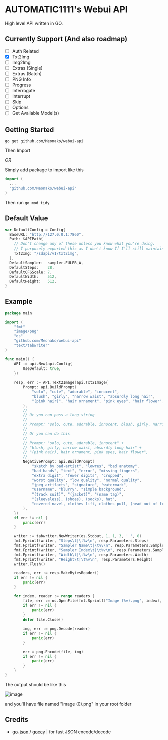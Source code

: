 # AUTOMATIC1111's Webui API

High level API written in GO.

## Currently Support (And also roadmap)

- [ ] Auth Related
- [x] Txt2Img
- [ ] Img2Img
- [ ] Extras (Single)
- [ ] Extras (Batch)
- [ ] PNG Info
- [ ] Progress
- [ ] Interrogate
- [ ] Interrupt
- [ ] Skip
- [ ] Options
- [ ] Get Available Model(s)
 
## Getting Started

```
go get github.com/Meonako/webui-api
```
Then Import

_OR_

Simply add package to import like this
```go
import (
  ...
  "github.com/Meonako/webui-api"
)
```

Then run `go mod tidy`

## Default Value
```go
var DefaultConfig = Config{
  BaseURL: "http://127.0.0.1:7860",
  Path: &APIPath{
    // Don't change any of these unless you know what you're doing. 
    // I purposely exported this as I don't know If I'll still maintain this pkg in the future
    Txt2Img: "/sdapi/v1/txt2img",
  },
  DefaultSampler:  sampler.EULER_A,
  DefaultSteps:    28,
  DefaultCFGScale: 7,
  DefaultWidth:    512,
  DefaultHeight:   512,
}
```

## Example

```go
package main

import (
	"fmt"
	"image/png"
	"os"
	"github.com/Meonako/webui-api"
	"text/tabwriter"
)

func main() {
	API := api.New(api.Config{
		UseDefault: true,
	})

	resp, err := API.Text2Image(api.Txt2Image{
		Prompt: api.BuildPrompt(
			"solo", "cute", "adorable", "innocent",
			"blush", "girly", "narrow waist", "absurdly long hair",
			"(pink hair)", "hair ornament", "pink eyes", "hair flower",
		),
		//
		// Or you can pass a long string
		//
		// Prompt: "solo, cute, adorable, innocent, blush, girly, narrow waist, absurdly long hair, (pink hair), hair ornament, pink eyes, hair flower",
		//
		// Or you can do this
		//
		// Prompt: "solo, cute, adorable, innocent" +
		// "blush, girly, narrow waist, absurdly long hair" +
		// "(pink hair), hair ornament, pink eyes, hair flower",
		//
		NegativePrompt: api.BuildPrompt(
			"sketch by bad-artist", "lowres", "bad anatomy",
			"bad hands", "text", "error", "missing fingers",
			"extra digit", "fewer digits", "cropped",
			"worst quality", "low quality", "normal quality",
			"jpeg artifacts", "signature", "watermark",
			"username", "blurry", "simple background",
			"(track suit)", "(jacket)", "(name tag)",
			"(sleeveless), (shoes), (socks), hat",
			"covered navel, clothes lift, clothes pull, (head out of frame)",
		),
	})
	if err != nil {
		panic(err)
	}

	writer := tabwriter.NewWriter(os.Stdout, 1, 1, 3, ' ', 0)
	fmt.Fprintf(writer, "Steps\t|\t%v\n", resp.Parameters.Steps)
	fmt.Fprintf(writer, "Sampler Name\t|\t%v\n", resp.Parameters.SamplerName)
	fmt.Fprintf(writer, "Sampler Index\t|\t%v\n", resp.Parameters.SamplerIndex)
	fmt.Fprintf(writer, "Width\t|\t%v\n", resp.Parameters.Width)
	fmt.Fprintf(writer, "Height\t|\t%v\n", resp.Parameters.Height)
	writer.Flush()

	readers, err := resp.MakeBytesReader()
	if err != nil {
		panic(err)
	}

	for index, reader := range readers {
		file, err := os.OpenFile(fmt.Sprintf("Image (%v).png", index), os.O_WRONLY|os.O_CREATE, 0777)
		if err != nil {
			panic(err)
		}
		defer file.Close()

		img, err := png.Decode(reader)
		if err != nil {
			panic(err)
		}

		err = png.Encode(file, img)
		if err != nil {
			panic(err)
		}
	}
}

```

The output should be like this

![image](https://user-images.githubusercontent.com/76484203/207892808-dbe685d6-5933-4cf1-a925-b5dd2797b407.png)

and you'll have file named "Image (0).png" in your root folder

## Credits
- [go-json](https://github.com/goccy/go-json) / [goccy](https://github.com/goccy) | for fast JSON encode/decode
